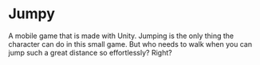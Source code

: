 # Jumpy
A mobile game that is made with Unity. Jumping is the only thing the character can do in this small game. But who needs to walk when you can jump such a great distance so effortlessly? Right?

